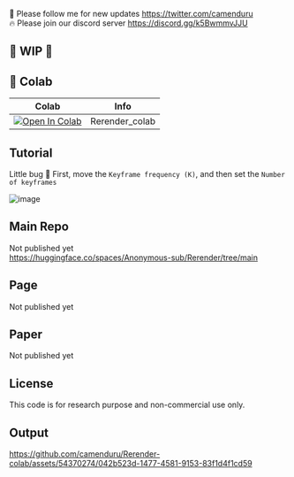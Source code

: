 🐣 Please follow me for new updates https://twitter.com/camenduru <br />
🔥 Please join our discord server https://discord.gg/k5BwmmvJJU

## 🚦 WIP 🚦

## 🦒 Colab

| Colab | Info
| --- | --- |
[![Open In Colab](https://colab.research.google.com/assets/colab-badge.svg)](https://colab.research.google.com/github/camenduru/Rerender-colab/blob/main/Rerender_colab.ipynb) | Rerender_colab

## Tutorial
Little bug 🐜 First, move the `Keyframe frequency (K)`, and then set the `Number of keyframes`

![image](https://github.com/camenduru/Rerender-colab/assets/54370274/7db8af5c-0697-49ce-8ef7-0f4c8d4f0a5d)

## Main Repo
Not published yet <br />
https://huggingface.co/spaces/Anonymous-sub/Rerender/tree/main

## Page
Not published yet

## Paper
Not published yet

## License
This code is for research purpose and non-commercial use only.

## Output
https://github.com/camenduru/Rerender-colab/assets/54370274/042b523d-1477-4581-9153-83f1d4f1cd59


